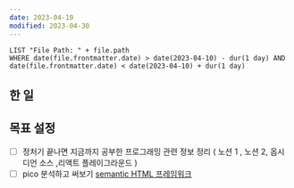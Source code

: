 ```yaml
---
date: 2023-04-10
modified: 2023-04-30
---
```


```dataview
LIST "File Path: " + file.path
WHERE date(file.frontmatter.date) > date(2023-04-10) - dur(1 day) AND date(file.frontmatter.date) < date(2023-04-10) + dur(1 day)
```

## 한 일

## 목표 설정

- [ ] 정처기 끝나면 지금까지 공부한 프로그래밍 관련 정보 정리 ( 노션 1 , 노션 2, 옵시디언 소스 ,리액트 플레이그라운드 )
- [ ] pico 분석하고 써보기 [semantic HTML 프레임워크](../../../site/develop/semantic%20HTML%20프레임워크)
